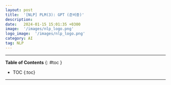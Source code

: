 ```yaml
---
layout: post
title:  '[NLP] PLM(3): GPT (준비중)'
description: 
date:   2024-01-15 15:01:35 +0300
image:  '/images/nlp_logo.png'
logo_image:  '/images/nlp_logo.png'
category: AI
tag: NLP
---
```

---

**Table of Contents**
{: #toc }
*  TOC
{:toc}

---
